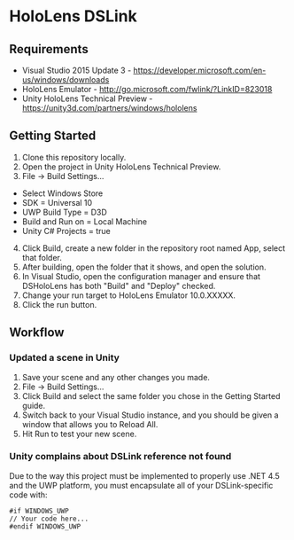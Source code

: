 # HoloLens DSLink
## Requirements
- Visual Studio 2015 Update 3 - https://developer.microsoft.com/en-us/windows/downloads
- HoloLens Emulator - http://go.microsoft.com/fwlink/?LinkID=823018
- Unity HoloLens Technical Preview - https://unity3d.com/partners/windows/hololens

## Getting Started
1. Clone this repository locally.
2. Open the project in Unity HoloLens Technical Preview.
3. File -> Build Settings...
  - Select Windows Store
  - SDK = Universal 10
  - UWP Build Type = D3D
  - Build and Run on = Local Machine
  - Unity C# Projects = true
4. Click Build, create a new folder in the repository root named App, select that folder.
5. After building, open the folder that it shows, and open the solution.
6. In Visual Studio, open the configuration manager and ensure that DSHoloLens has both "Build" and "Deploy" checked.
7. Change your run target to HoloLens Emulator 10.0.XXXXX.
8. Click the run button.

## Workflow
### Updated a scene in Unity
1. Save your scene and any other changes you made.
2. File -> Build Settings...
3. Click Build and select the same folder you chose in the Getting Started guide.
4. Switch back to your Visual Studio instance, and you should be given a window that allows you to Reload All.
5. Hit Run to test your new scene.

### Unity complains about DSLink reference not found
Due to the way this project must be implemented to properly use .NET 4.5 and the UWP platform, you must encapsulate all of your DSLink-specific code with:
```
#if WINDOWS_UWP
// Your code here...
#endif WINDOWS_UWP
```

